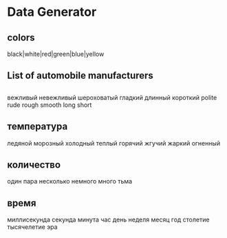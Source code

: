 ﻿# Data Generator

## colors

black|white|red|green|blue|yellow

## List of automobile manufacturers

##

вежливый невежливый шероховатый гладкий длинный короткий 
polite rude rough smooth long short

## температура

ледяной морозный холодный теплый горячий жгучий жаркий огненный

## количество

один пара несколько немного много тьма

## время

миллисекунда секунда минута час день неделя месяц год столетие тысячелетие эра